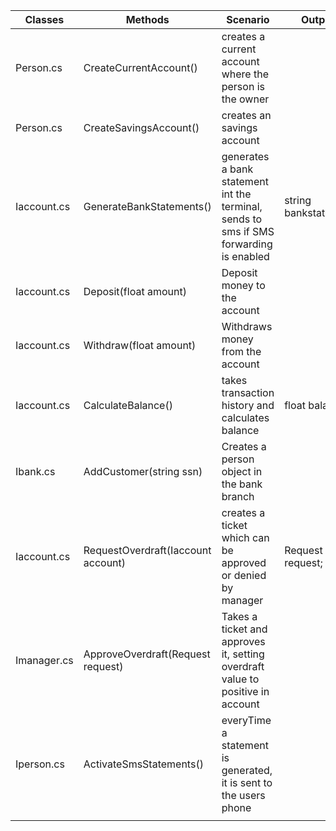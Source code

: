 | Classes     	| Methods                            	| Scenario                                                                               	| Outputs               	|
|-------------	|------------------------------------	|----------------------------------------------------------------------------------------	|-----------------------	|
| Person.cs   	| CreateCurrentAccount()             	| creates a current account where the person is the owner                                	|                       	|
| Person.cs   	| CreateSavingsAccount()             	| creates an savings account                                                             	|                       	|
| Iaccount.cs 	| GenerateBankStatements()           	| generates a bank statement int the terminal, sends to sms if SMS forwarding is enabled 	| string bankstatement; 	|
| Iaccount.cs 	| Deposit(float amount)              	| Deposit money to the account                                                           	|                       	|
| Iaccount.cs 	| Withdraw(float amount)             	| Withdraws money from the account                                                       	|                       	|
| Iaccount.cs 	| CalculateBalance()                 	| takes transaction history and calculates balance                                       	| float balance;        	|
| Ibank.cs    	| AddCustomer(string ssn)            	| Creates a person object in the bank branch                                             	|                       	|
| Iaccount.cs 	| RequestOverdraft(Iaccount account) 	| creates a ticket which can be approved or denied by manager                            	| Request request;      	|
| Imanager.cs 	| ApproveOverdraft(Request request)  	| Takes a ticket and approves it, setting overdraft value to positive in account         	|                       	|
| Iperson.cs  	| ActivateSmsStatements()            	| everyTime a statement is generated, it is sent to the users phone                      	|                       	|
|             	|                                    	|                                                                                        	|                       	|